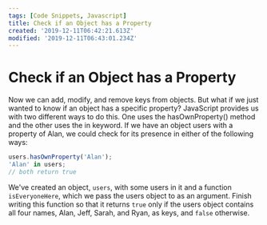 ```yaml
---
tags: [Code Snippets, Javascript]
title: Check if an Object has a Property
created: '2019-12-11T06:42:21.613Z'
modified: '2019-12-11T06:43:01.234Z'
---
```


Check if an Object has a Property
=================================

Now we can add, modify, and remove keys from objects. But what if we just wanted to know if an object has a specific property? JavaScript provides us with two different ways to do this. One uses the hasOwnProperty() method and the other uses the in keyword. If we have an object users with a property of Alan, we could check for its presence in either of the following ways:
``` javascript
users.hasOwnProperty('Alan');
'Alan' in users;
// both return true

```
We've created an object, ```users```, with some users in it and a function ```isEveryoneHere```, which we pass the users object to as an argument. Finish writing this function so that it returns ```true``` only if the users object contains all four names, Alan, Jeff, Sarah, and Ryan, as keys, and ```false``` otherwise.
